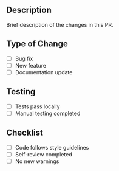## Description
Brief description of the changes in this PR.

## Type of Change
- [ ] Bug fix
- [ ] New feature
- [ ] Documentation update

## Testing
- [ ] Tests pass locally
- [ ] Manual testing completed

## Checklist
- [ ] Code follows style guidelines
- [ ] Self-review completed
- [ ] No new warnings
